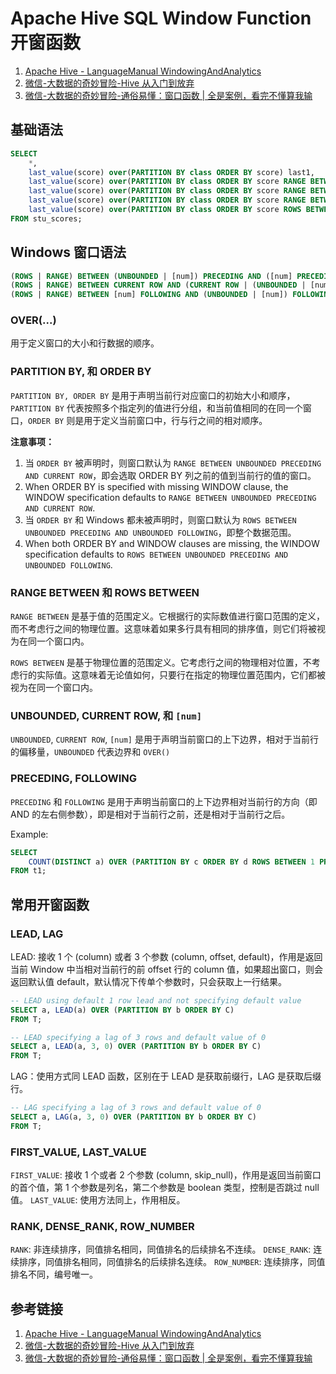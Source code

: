 # Apache Hive SQL Window Function 开窗函数

1. [Apache Hive - LanguageManual WindowingAndAnalytics](https://cwiki.apache.org/confluence/display/Hive/LanguageManual+WindowingAndAnalytics)
2. [微信-大数据的奇妙冒险-Hive 从入门到放弃](https://mp.weixin.qq.com/mp/appmsgalbum?__biz=MzU0MTcxNjM5OQ==&action=getalbum&album_id=2303851490576367625&scene=173&from_msgid=2247484032&from_itemidx=1&count=3&nolastread=1#wechat_redirect)
3. [微信-大数据的奇妙冒险-通俗易懂：窗口函数 | 全是案例，看完不懂算我输](https://mp.weixin.qq.com/s/6k39z-620xXE6Bxm4utNDQ)

## 基础语法

```sql
SELECT
	*,
	last_value(score) over(PARTITION BY class ORDER BY score) last1,
    last_value(score) over(PARTITION BY class ORDER BY score RANGE BETWEEN UNBOUNDED PRECEDING AND CURRENT row) last2,
    last_value(score) over(PARTITION BY class ORDER BY score RANGE BETWEEN UNBOUNDED PRECEDING AND UNBOUNDED FOLLOWING) last3,
    last_value(score) over(PARTITION BY class ORDER BY score RANGE BETWEEN 3 PRECEDING AND 3 FOLLOWING) last4,
    last_value(score) over(PARTITION BY class ORDER BY score ROWS BETWEEN 1 PRECEDING AND 1 FOLLOWING) last5
FROM stu_scores;
```

## Windows 窗口语法

```sql
(ROWS | RANGE) BETWEEN (UNBOUNDED | [num]) PRECEDING AND ([num] PRECEDING | CURRENT ROW | (UNBOUNDED | [num]) FOLLOWING)
(ROWS | RANGE) BETWEEN CURRENT ROW AND (CURRENT ROW | (UNBOUNDED | [num]) FOLLOWING)
(ROWS | RANGE) BETWEEN [num] FOLLOWING AND (UNBOUNDED | [num]) FOLLOWING
```

### OVER(...)

用于定义窗口的大小和行数据的顺序。

### PARTITION BY, 和 ORDER BY

`PARTITION BY, ORDER BY` 是用于声明当前行对应窗口的初始大小和顺序，`PARTITION BY` 代表按照多个指定列的值进行分组，和当前值相同的在同一个窗口，`ORDER BY` 则是用于定义当前窗口中，行与行之间的相对顺序。

**注意事项：**
1. 当 `ORDER BY` 被声明时，则窗口默认为 `RANGE BETWEEN UNBOUNDED PRECEDING AND CURRENT ROW`，即会选取 ORDER BY 列之前的值到当前行的值的窗口。
2. When ORDER BY is specified with missing WINDOW clause, the WINDOW specification defaults to `RANGE BETWEEN UNBOUNDED PRECEDING AND CURRENT ROW`.
3. 当 `ORDER BY` 和 Windows 都未被声明时，则窗口默认为 `ROWS BETWEEN UNBOUNDED PRECEDING AND UNBOUNDED FOLLOWING`，即整个数据范围。
4. When both ORDER BY and WINDOW clauses are missing, the WINDOW specification defaults to `ROWS BETWEEN UNBOUNDED PRECEDING AND UNBOUNDED FOLLOWING`.

### RANGE BETWEEN 和 ROWS BETWEEN

`RANGE BETWEEN` 是基于值的范围定义。它根据行的实际数值进行窗口范围的定义，而不考虑行之间的物理位置。这意味着如果多行具有相同的排序值，则它们将被视为在同一个窗口内。

`ROWS BETWEEN` 是基于物理位置的范围定义。它考虑行之间的物理相对位置，不考虑行的实际值。这意味着无论值如何，只要行在指定的物理位置范围内，它们都被视为在同一个窗口内。

### UNBOUNDED, CURRENT ROW, 和 `[num]`

`UNBOUNDED`, `CURRENT ROW`, `[num]` 是用于声明当前窗口的上下边界，相对于当前行的偏移量，`UNBOUNDED` 代表边界和 `OVER()`

### PRECEDING, FOLLOWING

`PRECEDING` 和 `FOLLOWING` 是用于声明当前窗口的上下边界相对当前行的方向（即 AND 的左右侧参数），即是相对于当前行之前，还是相对于当前行之后。

Example:
```sql
SELECT
	COUNT(DISTINCT a) OVER (PARTITION BY c ORDER BY d ROWS BETWEEN 1 PRECEDING AND 1 FOLLOWING)
FROM t1;
```

## 常用开窗函数

### LEAD, LAG

LEAD: 接收 1 个 (column) 或者 3 个参数 (column, offset, default)，作用是返回当前 Window 中当相对当前行的前 offset 行的 column 值，如果超出窗口，则会返回默认值 default，默认情况下传单个参数时，只会获取上一行结果。

```sql
-- LEAD using default 1 row lead and not specifying default value
SELECT a, LEAD(a) OVER (PARTITION BY b ORDER BY C)
FROM T;

-- LEAD specifying a lag of 3 rows and default value of 0
SELECT a, LEAD(a, 3, 0) OVER (PARTITION BY b ORDER BY C)
FROM T;
```

LAG：使用方式同 LEAD 函数，区别在于 LEAD 是获取前缀行，LAG 是获取后缀行。

```sql
-- LAG specifying a lag of 3 rows and default value of 0
SELECT a, LAG(a, 3, 0) OVER (PARTITION BY b ORDER BY C)
FROM T;
```

### FIRST_VALUE, LAST_VALUE

`FIRST_VALUE`: 接收 1 个或者 2 个参数 (column, skip_null)，作用是返回当前窗口的首个值，第 1 个参数是列名，第二个参数是 boolean 类型，控制是否跳过 null 值。
`LAST_VALUE`: 使用方法同上，作用相反。

### RANK, DENSE_RANK, ROW_NUMBER

`RANK`: 非连续排序，同值排名相同，同值排名的后续排名不连续。
`DENSE_RANK`: 连续排序，同值排名相同，同值排名的后续排名连续。
`ROW_NUMBER`: 连续排序，同值排名不同，编号唯一。

## 参考链接

1. [Apache Hive - LanguageManual WindowingAndAnalytics](https://cwiki.apache.org/confluence/display/Hive/LanguageManual+WindowingAndAnalytics)
2. [微信-大数据的奇妙冒险-Hive 从入门到放弃](https://mp.weixin.qq.com/mp/appmsgalbum?__biz=MzU0MTcxNjM5OQ==&action=getalbum&album_id=2303851490576367625&scene=173&from_msgid=2247484032&from_itemidx=1&count=3&nolastread=1#wechat_redirect)
3. [微信-大数据的奇妙冒险-通俗易懂：窗口函数 | 全是案例，看完不懂算我输](https://mp.weixin.qq.com/s/6k39z-620xXE6Bxm4utNDQ)